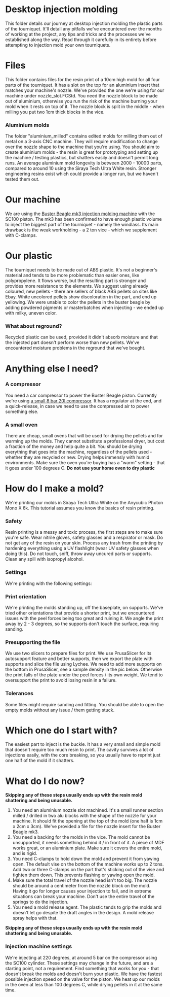 # Desktop injection molding 
This folder details our journey at desktop injection molding the plastic parts of the tourniquet. It'll detail any pitfalls we've encountered over the months of working at the project, any tips and tricks and the processes we've established along the way. Read through it carefully in its entirety before attempting to injection mold your own tourniquets. 

# Files
This folder contains files for the resin print of a 10cm high mold for all four parts of the tourniquet. It has a slot on the top for an aluminium insert that matches your machine's nozzle. We've provided the one we're using for our machine under nozzle_slot.FCStd. You need the nozzle block to be made out of aluminium, otherwise you run the risk of the machine burning your mold when it rests on top of it. The nozzle block is split in the middle - when milling you put two 1cm thick blocks in the vice. 

### Aluminium molds
The folder "aluminium_milled" contains edited molds for milling them out of metal on a 3-axis CNC machine. They will require modification to change over the nozzle shape to the machine that you're using. You should aim to create aluminium molds - the resin is great for prototyping and setting up the machine / testing plastics, but shatters easily and doesn't permit long runs. An average aluminium mold longevity is between 2000 - 10000 parts, compared to around 10 using the Siraya Tech Ultra White resin. Stronger engineering resins exist which could provide a longer run, but we haven't tested them out.

# Our machine
We are using the [Buster Beagle mk3 injection molding machine](https://www.busterbeagle3d.com/) with the SC100 piston. The mk3 has been confirmed to have enough plastic volume to inject the biggest part of the tourniquet - namely the windlass. Its main drawback is the weak workholding - a 2 ton vice - which we supplement with C-clamps.

# Our plastic
The tourniquet needs to be made out of ABS plastic. It's not a beginner's material and tends to be more problematic than easier ones, like polypropylene. It flows worse, but the resulting part is stronger and provides more resistance to the elements. We suggest using already coloured, new pellets - there are sellers of black ABS pellets on sites like Ebay. White uncolored pellets show discoloration in the part, and end up yellowing. We were unable to color the pellets in the buster beagle by adding powdered pigments or masterbatches when injecting - we ended up with milky, uneven color.

### What about reground?
Recycled plastic can be used, provided it didn't absorb moisture and that the injected part doesn't perform worse than new pellets. We've encountered moisture problems in the reground that we've bought.

# Anything else I need?
### A compressor
You need a car compressor to power the Buster Beagle piston. Currently we're using [a small 8 bar 20l compressor](https://sklep.kupczyk.pl/kompresor-tlokowy-fl-24-kupczyk,3,19543,2316). It has a regulator at the end, and a quick-release, in case we need to use the compressed air to power something else. 

### A small oven
There are cheap, small ovens that will be used for drying the pellets and for warming up the molds. They cannot substitute a professional dryer, but cost a fraction of the money and help quite a bit. You should be drying everything that goes into the machine, regardless of the pellets used - whether they are recycled or new. Drying helps immensly with humid environments. Make sure the oven you're buying has a "warm" setting - that it goes under 100 degrees C. 
**Do not use your home oven to dry plastic**

# How do I make a mold?
We're printing our molds in Siraya Tech Ultra White on the Anycubic Photon Mono X 6k. This tutorial assumes you know the basics of resin printing. 
### Safety 
Resin printing is a messy and toxic process, the first steps are to make sure you're safe. Wear nitrile gloves, safety glasses and a respirator or mask. Do not get any of the resin on your skin. Process any trash from the printing by hardening everything using a UV flashlight (wear UV safety glasses when doing this). Do not touch, sniff, throw away uncured parts or supports. Clean any spill with isopropyl alcohol. 
### Settings
We're printing with the following settings: 


### Print orientation
We're printing the molds standing up, off the baseplate, on supports. We've tried other orientations that provide a shorter print, but we encountered issues with the peel forces being too great and ruining it. We angle the print away by 2 - 3 degrees, so the supports don't touch the surface, requiring sanding.  


### Presupporting the file
We use two slicers to prepare files for print. We use PrusaSlicer for its autosupport feature and better supports, then we export the plate with supports and slice the file using Lychee. We need to add more supports on the bottom in PrusaSlicer, see a sample density in the pic below. Otherwise the print falls of the plate under the peel forces / its own weight. We tend to oversupport the print to avoid losing resin in a failure. 

### Tolerances
Some files might require sanding and fitting. You should be able to open the empty molds without any issue / them getting stuck. 

# Which one do I start with?
The easiest part to inject is the buckle. It has a very small and simple mold that doesn't require too much resin to print. The cavity survives a lot of injections easily, with the core breaking, so you usually have to reprint just one half of the mold if it shatters. 

# What do I do now? 
**Skipping any of these steps usually ends up with the resin mold shattering and being unusable.**

1. You need an aluminium nozzle slot machined. It's a small runner section milled / drilled in two alu blocks with the shape of the nozzle for your machine. It should fit the opening at the top of the mold (one half is 1cm x 2cm x 3cm). We've provided a file for the nozzle insert for the Buster Beagle mk3. 
2. You need a backing for the molds in the vice. The mold cannot be unsupported, it needs something behind it / in front of it. A piece of MDF works great, or an aluminium plate. Make sure it covers the entire mold, and is rigid. 
3. You need C-clamps to hold down the mold and prevent it from yawing open. The default vise on the bottom of the machine works up to 2 tons. Add two or three C-clamps on the part that's sticking out of the vise and tighten them down. This prevents  flashing or yawing open the mold. 
4. Make sure the total travel of the nozzle head isn't too big. The nozzle should be around a centimeter from the nozzle block on the mold. Having it go for longer causes your injection to fail, and in extreme situations can break your machine. Don't use the entire travel of the springs to do the injection. 
5. You need a mold release agent. The plastic tends to grip the molds and doesn't let go despite the draft angles in the design. A mold release spray helps with that. 

**Skipping any of these steps usually ends up with the resin mold shattering and being unusable.**

### Injection machine settings
We're injecting at 220 degrees, at around 5 bar on the compressor using the SC100 cylinder. These settings may change in the future, and are a starting point, not a requirement. Find something that works for you - that doesn't break the molds and doesn't burn your plastic. We have the fastest possible injection speed on the valve for the piston. We heat up our molds in the oven at less than 100 degrees C, while drying pellets in it at the same time.
